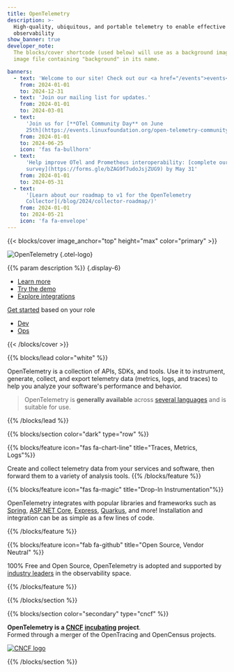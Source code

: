 ```yaml
---
title: OpenTelemetry
description: >-
  High-quality, ubiquitous, and portable telemetry to enable effective
  observability
show_banner: true
developer_note:
  The blocks/cover shortcode (used below) will use as a background image any
  image file containing "background" in its name.

banners:
  - text: 'Welcome to our site! Check out our <a href="/events">events</a>.'
    from: 2024-01-01
    to: 2024-12-31
  - text: 'Join our mailing list for updates.'
    from: 2024-01-01
    to: 2024-03-01
  - text:
      'Join us for [**OTel Community Day** on June
      25th](https://events.linuxfoundation.org/open-telemetry-community-day/)!'
    from: 2024-01-01
    to: 2024-06-25
    icon: 'fas fa-bullhorn'
  - text:
      'Help improve OTel and Prometheus interoperability: [complete our
      survey](https://forms.gle/bZAG9f7udoJsjZUG9) by May 31'
    from: 2024-01-01
    to: 2024-05-31
  - text:
      '[Learn about our roadmap to v1 for the OpenTelemetry
      Collector](/blog/2024/collector-roadmap/)'
    from: 2024-01-01
    to: 2024-05-21
    icon: 'fa fa-envelope'
---
```


<div class="d-none"><a rel="me" href="https://fosstodon.org/@opentelemetry"></a></div>

{{< blocks/cover image_anchor="top" height="max" color="primary" >}}

<!-- prettier-ignore -->
![OpenTelemetry](/img/logos/opentelemetry-horizontal-color.svg)
{.otel-logo}

<!-- prettier-ignore -->
{{% param description %}}
{.display-6}

<div class="l-primary-buttons mt-5">

- [Learn more](/docs/what-is-opentelemetry/)
- [Try the demo](/docs/demo/)
- [Explore integrations](/ecosystem/integrations)

</div>

<div class="h3 mt-4">
<a class="text-secondary" href="/docs/getting-started/">Get started</a> based on your role
</div>
<div class="l-get-started-buttons">

- [Dev](/docs/getting-started/dev/)
- [Ops](/docs/getting-started/ops/)

</div>
{{< /blocks/cover >}}

{{% blocks/lead color="white" %}}

OpenTelemetry is a collection of APIs, SDKs, and tools. Use it to instrument,
generate, collect, and export telemetry data (metrics, logs, and traces) to help
you analyze your software's performance and behavior.

> OpenTelemetry is **generally available** across
> [several languages](/docs/languages/) and is suitable for use.

{{% /blocks/lead %}}

{{% blocks/section color="dark" type="row" %}}

{{% blocks/feature icon="fas fa-chart-line" title="Traces, Metrics, Logs"%}}

Create and collect telemetry data from your services and software, then forward
them to a variety of analysis tools. {{% /blocks/feature %}}

{{% blocks/feature icon="fas fa-magic" title="Drop-In Instrumentation"%}}

OpenTelemetry integrates with popular libraries and frameworks such as
[Spring](https://spring.io),
[ASP.NET Core](https://docs.microsoft.com/aspnet/core),
[Express](https://expressjs.com), [Quarkus](https://quarkus.io), and more!
Installation and integration can be as simple as a few lines of code.

{{% /blocks/feature %}}

{{% blocks/feature icon="fab fa-github" title="Open Source, Vendor Neutral" %}}

100% Free and Open Source, OpenTelemetry is adopted and supported by
[industry leaders](/ecosystem/vendors/) in the observability space.

{{% /blocks/feature %}}

{{% /blocks/section %}}

{{% blocks/section color="secondary" type="cncf" %}}

**OpenTelemetry is a [CNCF][] [incubating][] project**.<br> Formed through a
merger of the OpenTracing and OpenCensus projects.

[![CNCF logo][]][cncf]

[cncf]: https://cncf.io
[cncf logo]: /img/logos/cncf-white.svg
[incubating]: https://www.cncf.io/projects/

{{% /blocks/section %}}
